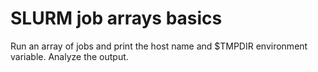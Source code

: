 # SLURM job arrays basics

Run an array of jobs and print the host name and $TMPDIR environment variable. Analyze the output.

